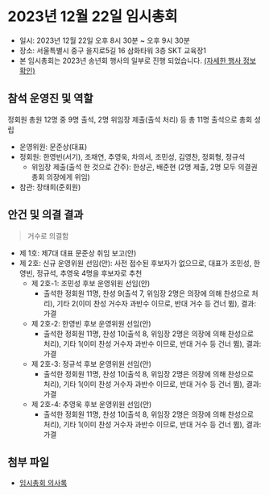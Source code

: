 # 2023년 12월 22일 임시총회

- 일시: 2023년 12월 22일 오후 8시 30분 ~ 오후 9시 30분
- 장소: 서울특별시 중구 을지로5길 16 삼화타워 3층 SKT 교육장1
- 본 임시총회는 2023년 송년회 행사의 일부로 진행 되었습니다. [(자세한 행사 정보 확인)](https://discourse.ubuntu-kr.org/t/12-22-x-2023/49255)

## 참석 운영진 및 역할

정회원 총원 12명 중 9명 출석, 2명 위임장 제출(출석 처리) 등 총 11명 출석으로 총회 성립

- 운영위원: 문준상(대표)
- 정회원: 한영빈(서기), 조채연, 추영욱, 차의서, 조민성, 김영찬, 정회형, 정규석
    - 위임장 제출(출석 한 것으로 간주): 한상곤, 배준현 (2명 제출, 2명 모두 의결권 총회 의장에게 위임)
- 참관: 장태희(준회원)

## 안건 및 의결 결과

> 거수로 의결함

- 제 1호: 제7대 대표 문준상 취임 보고(안)
- 제 2호: 신규 운영위원 선임(안): 사전 접수된 후보자가 없으므로, 대표가 조민성, 한영빈, 정규석, 추영욱 4명을 후보자로 추천
    - 제 2호-1: 조민성 후보 운영위원 선임(안)
        - 출석한 정회원 11명, 찬성 9(출석 7, 위임장 2명은 의장에 의해 찬성으로 처리), 기타 2(이미 찬성 거수자 과반수 이므로, 반대 거수 등 건너 뜀), 결과: 가결
    - 제 2호-2: 한영빈 후보 운영위원 선임(안)
        - 출석한 정회원 11명, 찬성 10(출석 8, 위임장 2명은 의장에 의해 찬성으로 처리), 기타 1(이미 찬성 거수자 과반수 이므로, 반대 거수 등 건너 뜀), 결과: 가결
    - 제 2호-3: 정규석 후보 운영위원 선임(안)
        - 출석한 정회원 11명, 찬성 10(출석 8, 위임장 2명은 의장에 의해 찬성으로 처리), 기타 1(이미 찬성 거수자 과반수 이므로, 반대 거수 등 건너 뜀), 결과: 가결
    - 제 2호-4: 추영욱 후보 운영위원 선임(안)
        - 출석한 정회원 11명, 찬성 10(출석 8, 위임장 2명은 의장에 의해 찬성으로 처리), 기타 1(이미 찬성 거수자 과반수 이므로, 반대 거수 등 건너 뜀), 결과: 가결

## 첨부 파일

- [임시총회 의사록](./2023_12_22_임시총회_의사록.pdf)
